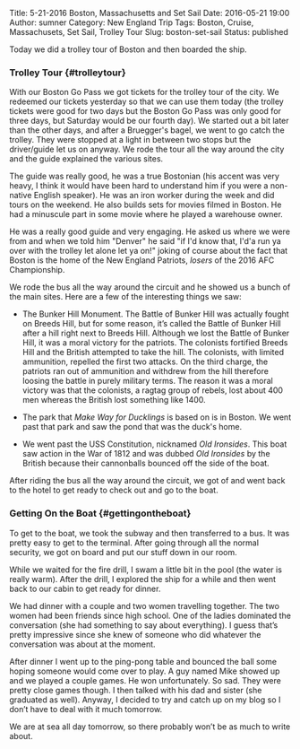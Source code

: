 Title: 5-21-2016 Boston, Massachusetts and Set Sail
Date: 2016-05-21 19:00
Author: sumner
Category: New England Trip
Tags: Boston, Cruise, Massachusets, Set Sail, Trolley Tour
Slug: boston-set-sail
Status: published

Today we did a trolley tour of Boston and then boarded the ship.

### Trolley Tour {#trolleytour}

With our Boston Go Pass we got tickets for the trolley tour of the city.  We
redeemed our tickets yesterday so that we can use them today (the trolley
tickets were good for two days but the Boston Go Pass was only good for three
days, but Saturday would be our fourth day). We started out a bit later than the
other days, and after a Bruegger's bagel, we went to go catch the trolley. They
were stopped at a light in between two stops but the driver/guide let us on
anyway. We rode the tour all the way around the city and the guide explained the
various sites.

The guide was really good, he was a true Bostonian (his accent was very heavy, I
think it would have been hard to understand him if you were a non-native English
speaker). He was an iron worker during the week and did tours on the weekend. He
also builds sets for movies filmed in Boston. He had a minuscule part in some
movie where he played a warehouse owner.

He was a really good guide and very engaging. He asked us where we were from and
when we told him "Denver" he said "if I'd know that, I'd'a run ya over with the
trolley let alone let ya on!" joking of course about the fact that Boston is the
home of the New England Patriots, *losers* of the 2016 AFC Championship.

We rode the bus all the way around the circuit and he showed us a bunch of the
main sites. Here are a few of the interesting things we saw:

-   The Bunker Hill Monument. The Battle of Bunker Hill was actually fought on
    Breeds Hill, but for some reason, it’s called the Battle of Bunker Hill
    after a hill right next to Breeds Hill. Although we lost the Battle of
    Bunker Hill, it was a moral victory for the patriots. The colonists
    fortified Breeds Hill and the British attempted to take the hill. The
    colonists, with limited ammunition, repelled the first two attacks. On the
    third charge, the patriots ran out of ammunition and withdrew from the hill
    therefore loosing the battle in purely military terms. The reason it was a
    moral victory was that the colonists, a ragtag group of rebels, lost about
    400 men whereas the British lost something like 1400.

-   The park that *Make Way for Ducklings* is based on is in Boston. We went
    past that park and saw the pond that was the duck's home.

-   We went past the USS Constitution, nicknamed *Old Ironsides*. This boat saw
    action in the War of 1812 and was dubbed *Old Ironsides* by the British
    because their cannonballs bounced off the side of the boat.

After riding the bus all the way around the circuit, we got of and went back to
the hotel to get ready to check out and go to the boat.

### Getting On the Boat {#gettingontheboat}

To get to the boat, we took the subway and then transferred to a bus. It was
pretty easy to get to the terminal. After going through all the normal security,
we got on board and put our stuff down in our room.

While we waited for the fire drill, I swam a little bit in the pool (the water
is really warm). After the drill, I explored the ship for a while and then went
back to our cabin to get ready for dinner.

We had dinner with a couple and two women travelling together. The two women had
been friends since high school. One of the ladies dominated the conversation
(she had something to say about everything). I guess that’s pretty impressive
since she knew of someone who did whatever the conversation was about at the
moment.

After dinner I went up to the ping-pong table and bounced the ball some hoping
someone would come over to play. A guy named Mike showed up and we played a
couple games. He won unfortunately. So sad. They were pretty close games though.
I then talked with his dad and sister (she graduated as well). Anyway, I decided
to try and catch up on my blog so I don’t have to deal with it much tomorrow.

We are at sea all day tomorrow, so there probably won’t be as much to write
about.
